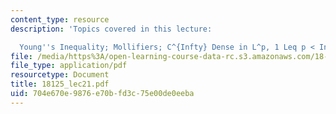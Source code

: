 ```yaml
---
content_type: resource
description: 'Topics covered in this lecture:

  Young''s Inequality; Mollifiers; C^{Infty} Dense in L^p, 1 Leq p < Infty.'
file: /media/https%3A/open-learning-course-data-rc.s3.amazonaws.com/18-125-measure-and-integration-fall-2003/704e670e9876e70bfd3c75e00de0eeba_18125_lec21.pdf
file_type: application/pdf
resourcetype: Document
title: 18125_lec21.pdf
uid: 704e670e-9876-e70b-fd3c-75e00de0eeba
---
```

